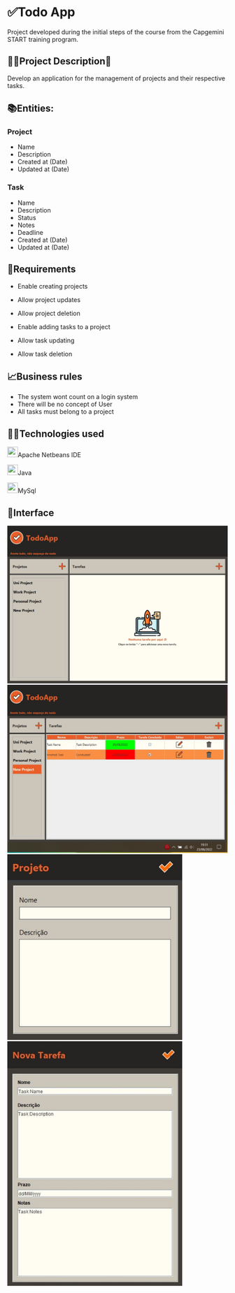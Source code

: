 <h1>✅Todo App</h1>
Project developed during the initial steps of the course from the Capgemini START training program.

<h2>👨‍🏫Project Description💬</h2>
Develop an application for the management of projects and their respective tasks.

<h2>📚Entities:</h2>

<h3>Project</h3>
 
 - Name
 - Description
 - Created at (Date)
 - Updated at (Date)

<h3>Task</h3>
	
 - Name
 - Description
 - Status
 - Notes
 - Deadline
 - Created at (Date)
 - Updated at (Date)

<h2>📝Requirements</h2>
 
 - Enable creating projects
 - Allow project updates
 - Allow project deletion 

 - Enable adding tasks to a project
 - Allow task updating
 - Allow task deletion

<h2>📈Business rules</h2>
 
 - The system wont count on a login system
 - There will be no concept of User
 - All tasks must belong to a project

<h2>👨‍💻Technologies used</h2>
 
<p><img src="https://netbeans.apache.org/images/apache-netbeans.svg" width=24px; height=24px;/>Apache Netbeans IDE</p>
<p><img src="https://cdn.jsdelivr.net/gh/devicons/devicon/icons/java/java-original.svg" width=24px; height=24px;/>Java</p>
<p><img src="https://cdn.jsdelivr.net/gh/devicons/devicon/icons/mysql/mysql-original.svg" width=24px; height=24px;/>MySql</p>
 
 <h2>🎨Interface</h2>
<img src="https://github.com/matheus-hjs/TodoApp/blob/main/images/MainScreen1.jpg?raw=true" alt="Main Screen 1" width=600px;>
<img src="https://github.com/matheus-hjs/TodoApp/blob/main/images/MainScreen2.jpg?raw=true" alt="Main Screen 2" width=600px;>
<img src="https://github.com/matheus-hjs/TodoApp/blob/main/images/NewProjectScreen.jpg?raw=true" alt="New Project Screen" width=400px;>
<img src="https://github.com/matheus-hjs/TodoApp/blob/main/images/NewTaskScreen.jpg?raw=true" alt="New Task Screen" width=400px;>
